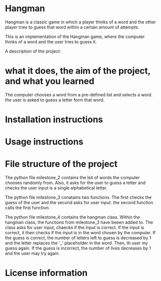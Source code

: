 # Hangman
Hangman is a classic game in which a player thinks of a word and the other player tries to guess that word within a certain amount of attempts.

This is an implementation of the Hangman game, where the computer thinks of a word and the user tries to guess it. 

A description of the project:
# what it does, the aim of the project, and what you learned
The computer chooses a word from a pre-defined list and selects a word. the user is asked to guess a letter form that word.
# Installation instructions

# Usage instructions

# File structure of the project
The python file milestone_2 contains the lsit of words the computer chooses randomly from. Also, it asks for the user to guess a letter and checks the user input is a single alphabetical letter.

The python file milestone_3 conatains two functions. The first checks the guess of the user and the second asks for user input. the second function calls the first function.

The python file milestone_4 contains the hangman class. Within the hangman class, the functions from milestone_3 have beeen added to. The class asks for user input, chaecks if the input is correct. If the input is correct, it then checks if the input is in the word chosen by the computer. If the guess is correct, the number of letters left to guess is decreased by 1 and the letter replaces the '_' placeholder in the word. Then, th user my guess again. If the guess is incorrect, the number of lives decreases by 1 and the user may try again.
# License information
 